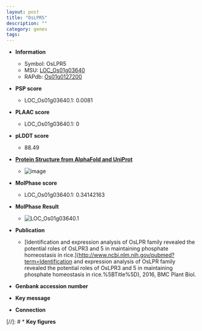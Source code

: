 ```yaml
---
layout: post
title: "OsLPR5"
description: ""
category: genes
tags: 
---
```


* **Information**  
    + Symbol: OsLPR5  
    + MSU: [LOC_Os01g03640](http://rice.plantbiology.msu.edu/cgi-bin/ORF_infopage.cgi?orf=LOC_Os01g03640)  
    + RAPdb: [Os01g0127200](http://rapdb.dna.affrc.go.jp/viewer/gbrowse_details/irgsp1?name=Os01g0127200)  

* **PSP score**  
    + LOC_Os01g03640.1: 0.0081 

* **PLAAC score**  
    + LOC_Os01g03640.1: 0 

* **pLDDT score**
    + 88.49

* **[Protein Structure from AlphaFold and UniProt](https://www.uniprot.org/uniprotkb/A2ZNT5/entry#structure)**
    + ![image](https://ricepsp.github.io/images/A/AF-A2ZNT5-F1.png)

* **MolPhase score**
    + LOC_Os01g03640.1: 0.34142163

* **MolPhase Result**
    + ![LOC_Os01g03640.1](https://304243504.github.io/Pictures/LOC_Os01g/LOC_Os01g03640.1.png)

* **Publication**  
    + [Identification and expression analysis of OsLPR family revealed the potential roles of OsLPR3 and 5 in maintaining phosphate homeostasis in rice.](http://www.ncbi.nlm.nih.gov/pubmed?term=Identification and expression analysis of OsLPR family revealed the potential roles of OsLPR3 and 5 in maintaining phosphate homeostasis in rice.%5BTitle%5D), 2016, BMC Plant Biol.

* **Genbank accession number**  

* **Key message**  

* **Connection**  

[//]: # * **Key figures**  


